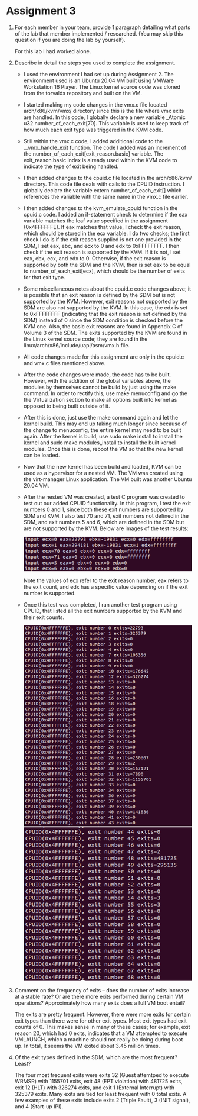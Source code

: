 # Assignment 3

1. For each member in your team, provide 1 paragraph detailing what parts of the lab that member implemented /
   researched. (You may skip this question if you are doing the lab by yourself).
   
   For this lab I had worked alone.

2. Describe in detail the steps you used to complete the assignment.

   - I used the environment I had set up during Assignment 2. The environment used is an Ubuntu 20.04 VM built using VMWare Workstation 16 Player. 
     The Linux kernel source code was cloned from the torvalds repository and built on the VM.
     
   - I started making my code changes in the vmx.c file located arch/x86/kvm/vmx/ directory since this is the file where vmx exits are handled. 
     In this code, I globally declare a new variable _Atomic u32 number_of_each_exit[70]. This variable is used to keep track of how much each exit type
     was triggered in the KVM code.
     
   - Still within the vmx.c code, I added additional code to the __vmx_handle_exit function. The code I added was an increment of the 
     number_of_each_exit[exit_reason.basic] variable. The exit_reason.basic index is already used within the KVM code to indicate the 
     type of exit being handled.
     
   - I then added changes to the cpuid.c file located in the arch/x86/kvm/ directory. This code file deals with calls to the CPUID instruction.
     I globally declare the variable extern number_of_each_exit[] which references the variable with the same name in the vmx.c file earlier.
     
   - I then added changes to the kvm_emulate_cpuid function in the cpuid.c code. I added an if-statement check to determine if the
     eax variable matches the leaf value specified in the assignment (0x4FFFFFFE). If eax matches that value, I check the exit reason, which should be
     stored in the ecx variable. I do two checks; the first check I do is if the exit reason supplied is not one provided in the SDM, I set eax, ebc, and ecx
     to 0 and edx to 0xFFFFFFFF. I then check if the exit reason is supported by the KVM. If it is not, I set eax, ebx, ecx, and edx to 0. Otherwise, if the
     exit reason is supported by both the SDM and the KVM, then is set eax to be equal to number_of_each_exit[ecx], which should be the number of exits
     for that exit type.
     
   - Some miscellaneous notes about the cpuid.c code changes above; it is possible that an exit reason is defined by the SDM but is not supported by
     the KVM. However, exit reasons not supported by the SDM are also not supported by the KVM. In this case, the edx is set to 0xFFFFFFFF (indicating that
     the exit reason is not defined by the SDM) instead of 0 since the SDM condition is checked before the KVM one. Also, the basic exit reasons are found
     in Appendix C of Volume 3 of the SDM. The exits supported by the KVM are found in the Linux kernel source code; they are found in the 
     linux/arch/x86/include/uapi/asm/vmx.h file. 
     
   - All code changes made for this assignment are only in the cpuid.c and vmx.c files mentioned above.
   
   - After the code changes were made, the code has to be built. However, with the addition of the global variables above, the modules by themselves cannot
     be build by just using the make command. In order to rectify this, use make menuconfig and go the the Virtualization section to make all options 
     built into kernel as opposed to being built outside of it.
     
   - After this is done, just use the make command again and let the kernel build. This may end up taking much longer since because of the change to menuconfig,
     the entire kernel may need to be built again. After the kernel is build, use sudo make install to install the kernel and sudo make modules_install to install
     the built kernel modules. Once this is done, reboot the VM so that the new kernel can be loaded.
     
   - Now that the new kernel has been build and loaded, KVM can be used as a hypervisor for a nested VM. The VM was created using the virt-manager Linux application.
     The VM built was another Ubuntu 20.04 VM.
     
   - After the nested VM was created, a test C program was created to test out our added CPUID functionality. In this program, I test the exit numbers 0 and 1, since
     both these exit numbers are supported by SDM and KVM. I also test 70 and 71, exit numbers not defined in the SDM, and exit numbers 5 and 6, which are defined
     in the SDM but are not supported by the KVM. Below are images of the test results:
     
     ![alt text](https://github.com/justin-chan-sjsu/linux/blob/Assignment3/testing.PNG?raw=true)
     
     Note the values of ecx refer to the exit reason number, eax refers to the exit count, and edx has a specific value depending on if the exit number is supported.
     
   - Once this test was completed, I ran another test program using CPUID, that listed all the exit numbers supported by the KVM and their exit counts. 

     ![alt text](https://github.com/justin-chan-sjsu/linux/blob/Assignment3/NumberOfEachExit1.PNG?raw=true)
     ![alt text](https://github.com/justin-chan-sjsu/linux/blob/Assignment3/NumberOfEachExit2.PNG?raw=true)
   
3. Comment on the frequency of exits – does the number of exits increase at a stable rate? Or are there more exits performed during certain VM operations? 
  Approximately how many exits does a full VM boot entail? 
  
   The exits are pretty frequent. However, there were more exits for certain exit types than there were for other exit types. Most exit types had exit counts of 0.
   This makes sense in many of these cases; for example, exit reason 20, which had 0 exits, indicates that a VM attempted to execute VMLAUNCH, which a machine 
   should not really be doing during boot up. In total, it seems the VM exited about 3.45 million times.
  
4. Of the exit types defined in the SDM, which are the most frequent? Least? 

   The four most frequent exits were exits 32 (Guest attemtped to execute WRMSR) with 1155701 exits, exit 48 (EPT violation) with 481725 exits, exit 12 (HLT) with 
   326274 exits, and exit 1 (External Interrupt) with 325379 exits. Many exits are tied for least frequent with 0 total exits. A few examples of these exits include
   exits 2 (Triple Fault), 3 (INIT signal), and 4 (Start-up IPI).

